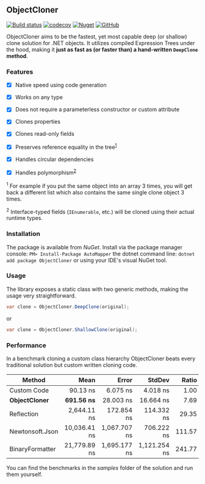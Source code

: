 ## ObjectCloner
[![Build status](https://ci.appveyor.com/api/projects/status/aouj61st2tvh96cf/branch/master?svg=true)](https://ci.appveyor.com/project/marcelltoth/objectcloner/branch/master)
[![codecov](https://codecov.io/gh/marcelltoth/ObjectCloner/branch/master/graph/badge.svg)](https://codecov.io/gh/marcelltoth/ObjectCloner)
[![Nuget](https://img.shields.io/nuget/v/ObjectCloner?logo=nuget)](https://www.nuget.org/packages/ObjectCloner/)
[![GitHub](https://img.shields.io/github/license/marcelltoth/ObjectCloner)](./LICENSE.md)

ObjectCloner aims to be the fastest, yet most capable deep (or shallow) clone solution for .NET objects.
It utilizes compiled Expression Trees under the hood, making it **just as fast as (or faster than) a hand-written `DeepClone` method**.

### Features
- [x] Native speed using code generation
- [x] Works on any type
- [x] Does not require a parameterless constructor or custom attribute
- [x] Clones properties
- [x] Clones read-only fields
- [x] Preserves reference equality in the tree<sup>[1](#f1)</sup>
- [x] Handles circular dependencies
- [x] Handles polymorphism<sup>[2](#f2)</sup>


<sup id="f1">1</sup> For example if you put the same object into an array 3 times, you will get back a different list which also contains the same single clone object 3 times.

<sup id="f2">2</sup> Interface-typed fields (`IEnumerable`, etc.) will be cloned using their actual runtime types.

### Installation
The package is available from *NuGet*. Install via the package manager console: `PM> Install-Package AutoMapper` the dotnet command line: `dotnet add package ObjectCloner` or using your IDE's visual NuGet tool.

### Usage
The library exposes a static class with two generic methods, making the usage very straightforward.
```csharp
var clone = ObjectCloner.DeepClone(original);
```
or 
```csharp
var clone = ObjectCloner.ShallowClone(original);
```

### Performance
In a benchmark cloning a custom class hierarchy ObjectCloner beats every traditional solution but custom written cloning code.

|                Method |         Mean |        Error |       StdDev |  Ratio | RatioSD |
|---------------------- |-------------:|-------------:|-------------:|-------:|--------:|
|           Custom Code |     90.13 ns |     6.075 ns |     4.018 ns |   1.00 |    0.00 |
|          **ObjectCloner** |    **691.56 ns** |    28.003 ns |    16.664 ns |   7.69 |    0.46 |
|            Reflection |  2,644.11 ns |   172.854 ns |   114.332 ns |  29.35 |    0.75 |
|       Newtonsoft.Json | 10,036.41 ns | 1,067.707 ns |   706.222 ns | 111.57 |    9.45 |
|       BinaryFormatter | 21,779.89 ns | 1,695.177 ns | 1,121.254 ns | 241.77 |   10.21 |

You can find the benchmarks in the *samples* folder of the solution and run them yourself.

